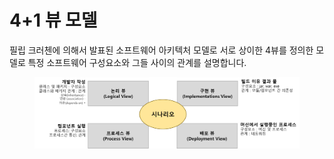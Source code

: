 # 4+1 뷰 모델

필립 크러첸에 의해서 발표된 소프트웨어 아키텍처 모델로 서로 상이한 4뷰를 정의한 모델로 특정 소프트웨어 구성요소와 그들 사이의 관계를 설명합니다.

<figure><img src="../.gitbook/assets/image (294).png" alt=""><figcaption></figcaption></figure>
